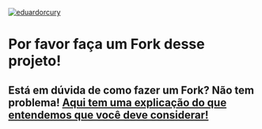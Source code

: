 [![eduardorcury](https://circleci.com/gh/eduardorcury/orange-talents-03-template-proposta.svg?style=svg)](https://circleci.com/gh/eduardorcury/orange-talents-03-template-proposta)

# Por favor faça um Fork desse projeto!

## Está em dúvida de como fazer um Fork? Não tem problema! [Aqui tem uma explicação do que entendemos que você deve considerar!](https://docs.github.com/en/github/getting-started-with-github/fork-a-repo)
